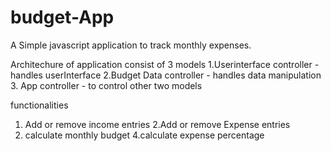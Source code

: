 # budget-App
A Simple javascript application to track monthly expenses. 

Architechure of application consist of 3 models
1.Userinterface controller - handles userInterface
2.Budget Data controller - handles data manipulation
3. App controller - to control other two models


functionalities 
1. Add or remove income entries
2.Add or remove Expense entries 
3. calculate monthly budget
4.calculate expense percentage
 
